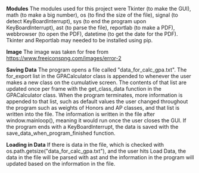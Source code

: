 **Modules** The modules used for this project were Tkinter (to make the GUI), math (to make a big number), os (to find the size of the file),
signal (to detect KeyBoardInterrupt), sys (to end the program upon KeyBoardInterrupt), ast (to parse the file), 
reportlab (to make a PDF), webbrowser (to open the PDF), datetime (to get the date for the PDF). 
Tkinter and Reportlab may needed to be installed using pip.

**Image** The image was taken for free from https://www.freeiconspng.com/images/error-2

**Saving Data** The program opens a file called "data_for_calc_gpa.txt". The for_export list in the GPACalculator class is appended 
to whenever the user makes a new class on the cumulative screen. The contents of that list are updated once per frame with the
get_class_data function in the GPACalculator class. When the program terminates, more information is appended to that list, such as 
default values the user changed throughout the program such as weights of Honors and AP classes, and that list is written into the file.
The information is written in the file after window.mainloop(), meaning it would run once the user closes the GUI. If the program ends
with a KeyBoardInterrupt, the data is saved with the save_data_when_program_finished function.

**Loading in Data** If there is data in the file, which is checked with os.path.getsize("data_for_calc_gpa.txt"), and the user hits 
Load Data, the data in the file will be parsed with ast and the information in the program will updated based on the information in the file.
